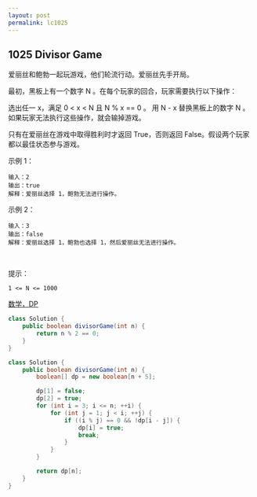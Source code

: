 ```yaml
---
layout: post
permalink: lc1025 
---
```


## 1025	Divisor Game

爱丽丝和鲍勃一起玩游戏，他们轮流行动。爱丽丝先手开局。

最初，黑板上有一个数字 N 。在每个玩家的回合，玩家需要执行以下操作：

选出任一 x，满足 0 < x < N 且 N % x == 0 。
用 N - x 替换黑板上的数字 N 。
如果玩家无法执行这些操作，就会输掉游戏。

只有在爱丽丝在游戏中取得胜利时才返回 True，否则返回 False。假设两个玩家都以最佳状态参与游戏。

示例 1：

    输入：2
    输出：true
    解释：爱丽丝选择 1，鲍勃无法进行操作。

示例 2：

    输入：3
    输出：false
    解释：爱丽丝选择 1，鲍勃也选择 1，然后爱丽丝无法进行操作。
 

提示：

    1 <= N <= 1000

[数学，DP](https://leetcode-cn.com/problems/divisor-game/solution/chu-shu-bo-yi-by-leetcode-solution/)

```java
class Solution {
    public boolean divisorGame(int n) {
        return n % 2 == 0;
    }
}
```

```java
class Solution {
    public boolean divisorGame(int n) {
        boolean[] dp = new boolean[n + 5];

        dp[1] = false;
        dp[2] = true;
        for (int i = 3; i <= n; ++i) {
            for (int j = 1; j < i; ++j) {
                if ((i % j) == 0 && !dp[i - j]) {
                    dp[i] = true;
                    break;
                }
            }
        }

        return dp[n];
    }
}
```